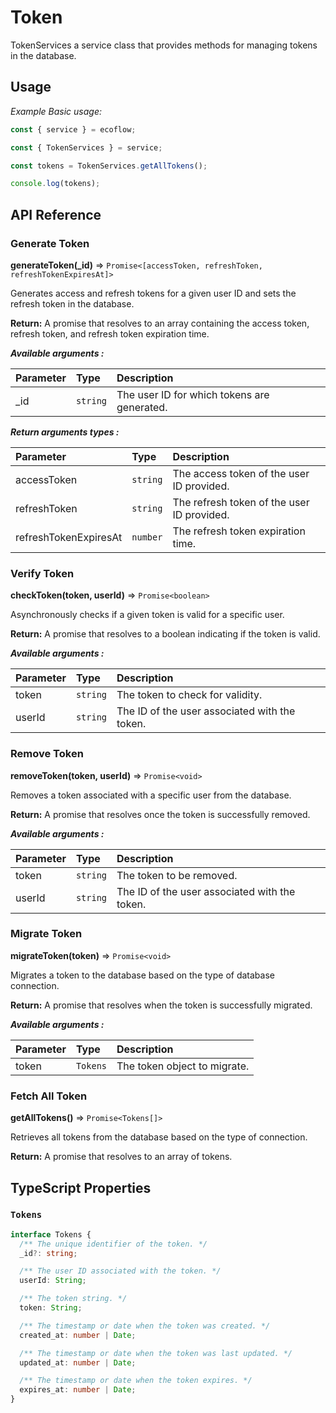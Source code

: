 # Token

TokenServices a service class that provides methods for managing tokens in the database.

## Usage

_Example Basic usage:_

```ts
const { service } = ecoflow;

const { TokenServices } = service;

const tokens = TokenServices.getAllTokens();

console.log(tokens);
```

## API Reference

### Generate Token

**generateToken(\_id)** ⇒ `Promise<[accessToken, refreshToken, refreshTokenExpiresAt]>`

Generates access and refresh tokens for a given user ID and sets the refresh token in the database.

**Return:** A promise that resolves to an array containing the access token, refresh token, and refresh token expiration time.

**_Available arguments :_**

| Parameter | Type     | Description                                 |
| :-------- | :------- | :------------------------------------------ |
| \_id      | `string` | The user ID for which tokens are generated. |

**_Return arguments types :_**

| Parameter             | Type     | Description                                |
| :-------------------- | :------- | :----------------------------------------- |
| accessToken           | `string` | The access token of the user ID provided.  |
| refreshToken          | `string` | The refresh token of the user ID provided. |
| refreshTokenExpiresAt | `number` | The refresh token expiration time.         |

### Verify Token

**checkToken(token, userId)** ⇒ `Promise<boolean>`

Asynchronously checks if a given token is valid for a specific user.

**Return:** A promise that resolves to a boolean indicating if the token is valid.

**_Available arguments :_**

| Parameter | Type     | Description                                   |
| :-------- | :------- | :-------------------------------------------- |
| token     | `string` | The token to check for validity.              |
| userId    | `string` | The ID of the user associated with the token. |

### Remove Token

**removeToken(token, userId)** ⇒ `Promise<void>`

Removes a token associated with a specific user from the database.

**Return:** A promise that resolves once the token is successfully removed.

**_Available arguments :_**

| Parameter | Type     | Description                                   |
| :-------- | :------- | :-------------------------------------------- |
| token     | `string` | The token to be removed.                      |
| userId    | `string` | The ID of the user associated with the token. |

### Migrate Token

**migrateToken(token)** ⇒ `Promise<void>`

Migrates a token to the database based on the type of database connection.

**Return:** A promise that resolves when the token is successfully migrated.

**_Available arguments :_**

| Parameter | Type     | Description                  |
| :-------- | :------- | :--------------------------- |
| token     | `Tokens` | The token object to migrate. |

### Fetch All Token

**getAllTokens()** ⇒ `Promise<Tokens[]>`

Retrieves all tokens from the database based on the type of connection.

**Return:** A promise that resolves to an array of tokens.

## TypeScript Properties

### `Tokens`

```ts
interface Tokens {
  /** The unique identifier of the token. */
  _id?: string;

  /** The user ID associated with the token. */
  userId: String;

  /** The token string. */
  token: String;

  /** The timestamp or date when the token was created. */
  created_at: number | Date;

  /** The timestamp or date when the token was last updated. */
  updated_at: number | Date;

  /** The timestamp or date when the token expires. */
  expires_at: number | Date;
}
```
